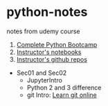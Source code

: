 # python-notes
notes from udemy course

1. [Complete Python Bootcamp](https://www.udemy.com/complete-python-bootcamp/)
2. [Instructor's notebooks](http://nbviewer.jupyter.org/github/jmportilla/Complete-Python-Bootcamp/tree/master/)
3. [Instructor's github repos](https://github.com/jmportilla?tab=repositories) 

- Sec01 and Sec02  
  - JupyterIntro 
  - Python 2 and 3 difference
  - git Intro: [Learn git online](https://try.github.io/levels/1/challenges/1)
